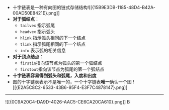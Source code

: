 - 十字链表是一种有向图的链式存储结构![[{15B9E3DB-1185-48D4-B42A-00AD50E8421E}.png]]
- **对于弧结点**：
	- `tailvex` 指示弧尾
	- `headvex` 指示弧头
	- `hlink` 指示弧头相同的下一个结点
	- `tlink` 指示弧尾相同的下一个结点
	- `info` 表示弧的相关信息
- **对于顶点结点**：
	- `firstin`指向该节点为弧头的第一个弧结点
	- `firstout`指向该节点为弧尾的第一个弧结点
- **十字链表容易得到弧头和弧尾，入度和出度**
- 图的十字链表表示不是唯一的，一个十字链表**唯一**确认一个图
![[{E2A5C8C2-6533-43B6-95F4-E3F7C4878147}.png]]

-------
![[{0C9A20C4-DA9D-4026-AAC5-CE6CA20CA610}.png]]
B